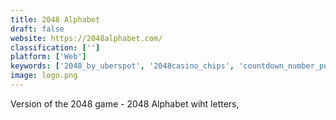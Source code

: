 ```yaml
---
title: 2048 Alphabet
draft: false 
website: https://2048alphabet.com/
classification: ['']
platform: ['Web']
keywords: ['2048_by_uberspot', '2048casino_chips', 'countdown_number_puzzle_game', 'etherglade', 'hexic_2048', 'justsnake', 'og_emoji', 'open_flood', 'play2048.co', 'playcanadacasino', 'sshtron', 'silly_snake', 'xolt', 'addup']
image: logo.png
---
```

Version of the 2048 game - 2048 Alphabet wiht letters,